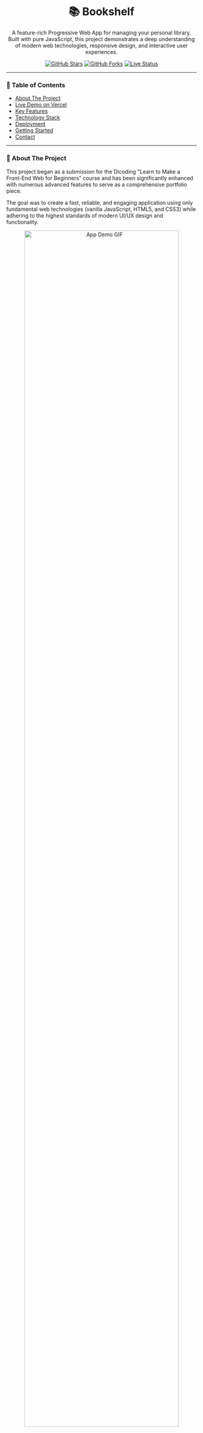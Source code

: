 <h1 align="center">📚  Bookshelf </h1>

<p align="center">
  A feature-rich Progressive Web App for managing your personal library. Built with pure JavaScript, this project demonstrates a deep understanding of modern web technologies, responsive design, and interactive user experiences.
</p>

<p align="center">
    <a href="https://github.com/suryahanjaya/your-repo-name/stargazers"><img src="https://img.shields.io/github/stars/suryahanjaya/your-repo-name?style=for-the-badge&logo=github" alt="GitHub Stars"></a>
    <a href="https://github.com/suryahanjaya/your-repo-name/network/members"><img src="https://img.shields.io/github/forks/suryahanjaya/your-repo-name?style=for-the-badge&logo=github" alt="GitHub Forks"></a>
    <a href="https://bookshelf-suryahanjaya.vercel.app/"><img src="https://img.shields.io/website?style=for-the-badge&up_message=online&url=https%3A%2F%2Fyour-vercel-project-name.vercel.app%2F" alt="Live Status"></a>
</p>

---

### 📖 Table of Contents
- [About The Project](#-about-the-project)
- [Live Demo on Vercel](#-live-demo-on-vercel)
- [Key Features](#-key-features)
- [Technology Stack](#-technology-stack)
- [Deployment](#-deployment)
- [Getting Started](#-getting-started)
- [Contact](#-contact)

---

### 🎯 About The Project

This project began as a submission for the Dicoding "Learn to Make a Front-End Web for Beginners" course and has been significantly enhanced with numerous advanced features to serve as a comprehensive portfolio piece.

The goal was to create a fast, reliable, and engaging application using only fundamental web technologies (vanilla JavaScript, HTML5, and CSS3) while adhering to the highest standards of modern UI/UX design and functionality.

<p align="center">
  <img src="https://i.imgur.com/your-demo.gif" alt="App Demo GIF" width="90%">
</p>

---

### 🚀 Live Demo on Vercel

The application is deployed and live, thanks to Vercel's seamless integration with GitHub.

**[Visit the live application here!](https://bookshelf-suryahanjaya.vercel.app/)**

---

### ✨ Key Features

-   **📚 Full CRUD Functionality**: Add, Edit, and Delete books from your library.
-   **💾 Local Storage Persistence**: All data is saved in your browser, so your library is always there when you return.
-   **🌓 Dynamic Dark/Light Theme**: A beautiful theme-aware UI that respects your device's settings.
-   **📊 Interactive Analytics Chart**: A dynamic bar chart (powered by Chart.js) that visualizes the number of books added per year and adapts to the current theme.
-   **🔍 Advanced Controls**: Instantly **search** by title, **filter** by completion status, and **sort** by title or year.
-   **🎨 Premium UI/UX**:
    -   Stunning **Glassmorphism** design with a dynamic, animated **Aurora background**.
    -   Interactive **3D Tilt Effect** on book cards for a delightful microinteraction.
    -   Custom **SVG illustrations** for empty states to enhance user experience.
    -   Smooth welcome animations and a professional, polished layout.
-   **⏱️ Real-time Clock**: Displays the current date and time.

---

### 💻 Technology Stack

This project demonstrates strong foundational skills, built without any major frameworks.

-   ![HTML5](https://img.shields.io/badge/HTML5-E34F26?style=for-the-badge&logo=html5&logoColor=white)
-   ![CSS3](https://img.shields.io/badge/CSS3-1572B6?style=for-the-badge&logo=css3&logoColor=white)
-   ![JavaScript](https://img.shields.io/badge/JavaScript-F7DF1E?style=for-the-badge&logo=javascript&logoColor=black) (ES6+)
-   **Libraries:** Chart.js, Vanilla-Tilt.js, Font Awesome

---

### 🌐 Deployment

This project is deployed on **Vercel**. The workflow is streamlined for continuous deployment:
1.  The GitHub repository is linked to a Vercel project.
2.  Every `git push` to the `main` branch automatically triggers a new deployment.
3.  Vercel's platform recognizes the project as a static site and handles the build and deployment process with zero configuration.

---

### 🛠️ Getting Started

To get a local copy up and running, follow these simple steps.

1.  **Clone the repository:**
    ```sh
    git clone [https://github.com/suryahanjaya/your-repo-name.git](https://github.com/suryahanjaya/your-repo-name.git)
    ```
2.  **Navigate to the project directory:**
    ```sh
    cd your-repo-name
    ```
3.  **Run the project:**
    Simply open the `index.html` file in your browser. For the best experience and to test PWA features, it's recommended to use a local server like the **"Live Server"** extension in Visual Studio Code.

---

### 👤 Contact

**Surya Hanjaya**

-   GitHub: [@suryahanjaya](https://github.com/suryahanjaya?tab=repositories)
-   LinkedIn: [Surya Hanjaya](https://www.linkedin.com/in/surya-hanjaya/)
-   Feel free to reach out with any questions or feedback!
